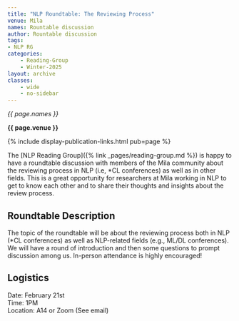 ```yaml
---
title: "NLP Roundtable: The Reviewing Process"
venue: Mila
names: Rountable discussion
author: Rountable discussion
tags:
- NLP RG
categories:
    - Reading-Group
    - Winter-2025
layout: archive
classes:
    - wide
    - no-sidebar
---
```


*{{ page.names }}*

**{{ page.venue }}**

{% include display-publication-links.html pub=page %}

The [NLP Reading Group]({% link _pages/reading-group.md %}) is happy to have a roundtable discussion with members of the Mila community about the reviewing process in NLP (i.e, *CL conferences) as well as in other fields. This is a great opportunity for researchers at Mila working in NLP to get to know each other and to share their thoughts and insights about the review process.


## Roundtable Description

The topic of the roundtable will be about the reviewing process both in NLP (*CL conferences) as well as NLP-related fields (e.g., ML/DL conferences). We will have a round of introduction and then some questions to prompt discussion among us. In-person attendance is highly encouraged!

## Logistics

Date: February 21st<br>
Time: 1PM <br>
Location: A14 or Zoom (See email)
